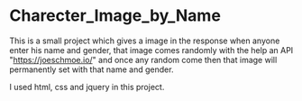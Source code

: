 # Charecter_Image_by_Name
This is a small project which gives a image in the response when anyone enter his name and gender, that image comes randomly with the help an API "https://joeschmoe.io/" and once any random come then that image will permanently set with that name and gender.

I used html, css and jquery in this project.

